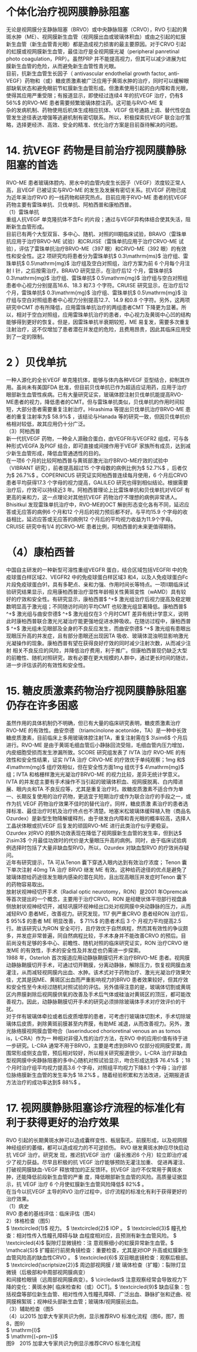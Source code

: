 # 个体化治疗视网膜静脉阻塞  
无论是视网膜分支静脉阻塞（BRVO）或中央静脉阻塞（CRVO），RVO 引起的黄斑水肿（ME）、视网膜新生血管（视网膜出血或玻璃体积血）或由之引起的虹膜新生血管（新生血管青光眼）都是造成视力损害的最主要原因。对于CRVO 引起的虹膜或视网膜新生血管，最佳治疗是全视网膜光凝（peripheral panretinal photo coagulation，PRP）。虽然PRP 并不能提高视力，但其可以减少进展为虹膜新生血管的危险，从而避免新生血管性青光眼。  
目前，抗新生血管生长因子（ antivascular endothelial growth  factor, anti-VEGF）药物和（或）糖皮质激素被广泛应用于黄斑水肿的治疗，同时可以缓解眼部缺氧状态和避免眼前节虹膜新生血管形成。但激素使用引起的白内障和青光眼，使得其应用严重受限；有报道显示，即使经过连续4 年的抗VEGF 治疗，仍有$ 56\%$ 的RVO-ME 患者需要频繁玻璃体腔注药。这可能与RVO-ME 复  
杂的发病机制、药物使用后机体生成相应抗体、VEGF 信号通路上调、替代性促血管发生途径表达增强等逃避机制有密切联系。所以，积极探索抗VEGF 联合治疗策略，选择更经济、高效、安全的精准、优化治疗方案是目前亟待解决的问题。  
# 14. 抗VEGF 药物是目前治疗视网膜静脉阻塞的首选  
RVO-ME 患者玻璃体腔内、房水中的血管内皮生长因子（VEGF）浓度较正常人高，且VEGF 已被证实与RVO-ME 的发生及发展有密切关系。抗VEGF 药物已成为近年来治疗RVO 的一线药物和研究热点。目前应用于RVO-ME 患者的抗VEGF 药物主要有雷珠单抗、贝伐单抗、阿柏西普和康柏西普。  
（1）雷珠单抗  
重组人抗VEGF 单克隆抗体不含Fc 的片段；通过与VEGF异构体结合使其失活，阻断新生血管形成。  
目前已有两个大型双盲、多中心、随机、对照的Ⅲ期临床试验，BRAVO（雷珠单抗应用于治疗BRVO-ME 试验）和CRUISE（雷珠单抗应用于治疗CRVO-ME 试验），评估了雷珠单抗治疗BRVO-ME（397 眼）和CRVO-ME（392 眼）的有效性和安全性。这2 项研究均将患者分为雷珠单抗$ 0.3\mathrm{ms}$     治疗组、雷珠单抗$ 0.5\mathrm{mg}$      治疗组及空白对照组，治疗方案为前 6  个月每个月注射 l 针，之后按需治疗。BRAVO 研究显示，在治疗后12 个月，雷珠单抗$ 0.3\mathrm{mg}$     治疗组、雷珠单抗$ 0.5\mathrm{mg}$     治疗组与空白对照组患者中心视力分别提高16.6、18.3 和7.3 个字符。CRUISE 研究显示，在治疗后12 个月，雷珠单抗$ 0.3\mathrm{mg}$     治疗组、雷珠单抗$ 0.5\mathrm{mg}$     治疗组与空白对照组患者中心视力分别提高12.7、14.9 和0.8 个字符。另外，这两项研究中CMT 亦有所降低，应用雷珠单抗治疗的两组患者CMT 下降更为显著。所以，相对于空白对照组，应用雷珠单抗治疗的患者，中心视力及黄斑中心凹的结构能够得到更好的恢复。但是，因雷珠单抗半衰期较短，ME 易复发，需要多次重复注射治疗，这不仅增加了患者潜在并发症的危险，且费用昂贵，因此其临床应用受到了一定的限制。  
# 2 ）贝伐单抗  
一种人源化的全长VEGF 单克隆抗体，能够与体内各种VEGF 亚型结合，抑制其作用。虽尚未有美国FDA 批准，但目前贝伐单抗已作为超适应证用药，应用于治疗眼部新生血管性疾病。已有大量研究证实，玻璃体腔注射贝伐单抗能提高RVO-ME患者的视力，降低患者的CMT。但与雷珠单抗类似，贝伐单抗的作用时间较短，大部分患者需要重复注射治疗。Hirashima 等提出贝伐单抗治疗BRVO-ME 患者的重复注射率为$ 58.9\%$ ，该结论与Hanada 等的研究一致，但因贝伐单抗价格相对较低，故其应用仍十分广泛。  
（3）阿柏西普  
新一代抗VEGF 药物，一种全人源融合蛋白，由VEGFRl与VEGFR2 组成，可与各种形式VEGFA 及PIGF 结合，即可直接或间接作用于VEGF 家族所有成员，达到减少新生血管形成，降低血管通透性的目的。  
在一项6 个月的比较阿柏西普与黄斑部激光治疗BRVO-ME疗效的试验中（VIBRANT 研究），前者提高超过15 个字母数的病例比例为$ 52.7\%$ ，后者仅为$ 26.7\%$ 。COPERNICUS 研究证实阿柏西普连续每月使用，6 个月后CRVO 患者平均获得17.3 个字母的视力提高，GALILEO 研究也得到相似结论。根据需要治疗后，疗效可以持续近3 年。阿柏西普理论上比雷珠单抗和贝伐单抗对VEGF 有更高的亲和力，这一点理论对其他抗VEGF 药物治疗不理想的病例非常诱人。Bhisitkul 发现雷珠单抗治疗中，RVO-ME的OCT 解剖形态变化各有不同，延迟应答或无应答的病例6 个月和12 个月后的视力预后都不好。与平均15.9 个字母的收益相比，延迟应答或无应答的病例12 个月后的平均视力收益为11.9个字母。CRUISE 研究中有1/4 的CRVO-ME 患者比例，阿柏西普的未来更值得期待。  
# （4）康柏西普  
中国自主研发的一种新型可溶性重组VEGFR 蛋白，结合区域包括VEGFRl 中的免疫球蛋白样区域2、VEGFR2 中的免疫球蛋白样区域3 和4，以及人免疫球蛋白Fc 片段免疫球蛋白91，具有多靶点、亲和力强、作用时间长等特点。一项Ⅱ期临床试验研究结果显示，应用康柏西普治疗湿性年龄相关性黄斑变性（wAMD）具有较好的疗效和安全性。有研究显示，康柏西普$ ^+$ 激光组治疗后视力提高及稳定眼数明显高于激光组；不同随访时间的平均CMT 也较激光组显著降低。康柏西普$ ^+$  激光组与曲安奈德$ ^+$  激光组仅在3 个月时CMT 差异有统计学意义，说明此时康柏西普联合激光光凝治疗能更强地促进水肿吸收。在随访过程中，康柏西普$ ^+$  激光组未见眼部及全身的不良反应发生，而曲安奈德$ ^+$  激光组有患眼出现眼压升高的并发症，且有部分患眼还出现因TA 吸收、玻璃体混浊明显影响激光光凝操作的现象。康柏西普有望在获得良好疗效的同时减少注射次数，从而减少注射 相关不良反应的风险，并降低治疗费用，利于推广。但康柏西普现仍缺乏大型的前瞻性、随机对照研究，故有必要在更大规模的人群中，通过更长时间的随访，进一步评估该药的有效性和安全性。  
# 15. 糖皮质激素药物治疗视网膜静脉阻塞仍存在许多困惑  
虽然作用的具体机制仍不明确，但已有大量的临床研究表明，糖皮质激素治疗RVO-ME 的有效性。曲安奈德
（triamcinolone acetonide，TA）是一种中长效糖皮质激素，目前临床上多用玻璃体腔注射TA，重复注射需在$ 3\sim6$  个月后进行。RVO-ME 是由于黄斑毛细血管后小静脉回流受阻，毛细血管内压力增加，内皮细胞受损而发生渗漏所致。SCORE 研究组发表了 IVTA  治疗 RVO-ME  的有效性和安全性结果，证实 IVTA  治疗 CRVO-ME 的疗效优于单纯观察；1mg 和$ 4\mathrm{mg}$     组疗效相似，但在安全性方面1mg 组优于$ 4\mathrm{mg}$     组；IVTA 和格栅样激光光凝治疗BRVO-ME 的视力比较，差异无统计学意义。  
IVTA 的并发症主要有手术操作不当引起的玻璃体积血、视网膜脱离、白内障进展、眼内炎和TA 不良反应等，尤其是重复治疗时。故糖皮质激素不适合作为单一、长期反复使用的治疗药物，更适宜于短期治疗或作为联合治疗的手段之一，或作为抗 VEGF  药物治疗效果不佳时的替代治疗。同样，糖皮质激 素治疗的患者选择标准、最佳治疗时机及治疗终点也不清楚。地塞米松玻璃体缓释植入物（商品名Ozurdex）是新型生物降解缓释剂，由于继发白内障和青光眼的概率较高，选择人工晶状体眼或抗VEGF 后复发的顽固RVO-ME 进行此类治疗似乎更稳妥。Ozurdex 对RVO 的额外功效表现在降低了视网膜新生血管的发生率，但到达$ 2\sim3$  个月最佳功效时的代价是大量眼压升高的病例。同时，由于临床试验病例选择时包括了大量非缺血型RVO，所以，Ozurdex 对缺血型RVO 的疗效尚存疑问。  
近年有研究提示，TA 可从Tenon 囊下穿透入眼内达到有效治疗浓度； Tenon  囊下单次注射 40mg TA  治疗 BRVO  继发 ME 有效。这种给药途径的优点是避免了玻璃体腔给药途径发生眼内感染的潜在风险，且出现高眼压并发症时Tenon 囊下的药物容易取出。  
放射状视神经切开手术（Radial optic neurotomy，RON）是2001 年Opremcak 等首次提出的一个概念，主要用于治疗CRVO。RON 是经睫状体平坦部行视盘鼻侧放射状视神经切开，减轻巩膜环视神经出口处对视网膜中央动静脉的压力，从而减轻RVO 患者ME，改善视力。研究发现，117 例严重CRVO 患者经RON  治疗后， $ 95\%$  的患者 ME  明显改善， $ 71\%$  的患者术后 3  个 月视力平均提高2.5 行。故该研究认为RON 安全可行，且疗效优于自然病程，然而其有效性的争议颇多，并发症非常普遍，同自然病程比较，手术本身并不能改善CRVO 的预后。目前尚没有足够的多中心、前瞻性、随机对照的临床研究证实，RON 治疗CRVO 继发ME 的有效性，手术的安全性及并发症也仍需进一步探索。  
1988 年，Osterloh 首次报道应用动静脉鞘膜切开术治疗BRVO-ME 患者。视网膜动静脉鞘膜切开手术，可通过切开鞘膜，分离动静脉，解除压力，恢复视网膜血液灌注，从而减轻视网膜内出血、水肿。该术式对于药物治疗、激光光凝治疗效果欠佳，尤其是因ME、黄斑区出血而严重影响视力的BRVO 患者效果较好，但其疗效和安全性至今未经过随机对照试验的评估。另外值得注意的是，玻璃体切割或黄斑区内界膜剥除后视网膜供氧的改善及手术后气体或硅油对黄斑区的顶压，都可能改善视力。因此，动静脉鞘膜切开手术的研究必须排除玻璃体手术对疗效评价的干扰。  
对于伴有玻璃体牵拉或者后皮质增厚的患者，可考虑行玻璃体切割术，手术切除玻璃体后皮质，剥除黄斑前膜甚至内界膜，有助ME 减退，从而改善视力。另外，激光脉络膜视网膜血管吻合（laserinduced chorioretinal venous an as tomos is，L-CRA）作为一 种相对非侵入性的治疗方法，在RVO 中的应用价值有待于进一步研究。L-CRA 通常不用于BRVO，主要是考虑到BRVO 仅部分视网膜受累，周围常形成侧支血管，预后相对较好，所以相关研究报道很少。L-CRA 治疗非缺血型视网膜中央静脉阻塞的多中心随机对照试验显示，吻合形成达到$ 76.4\%$ ；18 个月时治疗组平均视力提高3.6 个字母，对照组平均视力下降8.1 个字母；治疗部位脉络膜新生血管的发生率为$ 18.2\%$ 。随着经验积累和方法改进，近期报道该方法治疗的成功率达到$ 88\%$ 。  
# 17. 视网膜静脉阻塞诊疗流程的标准化有利于获得更好的治疗效果  
RVO 引起的长期黄斑水肿可以造成囊样变性、板层裂孔、前膜形成，以及视网膜神经组织的萎缩，都可以造成视力的不可逆损伤。 RVO  继发黄斑水肿应尽快启动抗 VEGF  治疗。研究发 现，推迟抗VEGF 治疗（最长推迟6 个月）较立即治疗减少了视力获益。尽早且积极的抗 VEGF  治疗能够预防无灌注加重、 促进再灌注、打破视网膜缺血-VEGF 释放增加的正反馈环。抗VEGF  治疗不仅常用于黄斑水肿，还能降低前段新生血管的严重 度，降低眼部新生血管的风险。高质量证据显示，抗 VEGF  治疗 6 个月使虹膜新生血管风险降低$ 82\%$ 。  
在当今以抗VEGF 主导的RVO 治疗过程中，诊疗流程的标准化有利于获得更好的治疗效果。  
（1）病史  
RVO 患者的基线评估：临床评估（图4）  
2）体格检查（图5）  
$ \textcircled{1}$     视力。 $ \textcircled{2}$     IOP 。 $ \textcircled{3}$     瞳孔检查：相对性传入性瞳孔障碍与缺 血程度相对应，且预测有新生血管风险。 $ \textcircled{4}$     裂隙灯显微镜检：注 意观察细小的虹膜异常新生血管。$ \mathcal{S}$    扩瞳前行前房角镜检查：重要检查，尤其是对IOP 升高或虹膜新生血管风险高的缺血性CRVO 。 $ \textcircled{6}$     双目眼底镜检查：观察后极部。 $ \textcircled{\scriptsize{2}}$     周边部视网膜 /  玻 璃体检查（扩瞳）：裂隙灯显微镜（后极部和中周部视网膜病变）  
和间接检眼镜（远周部视网膜病变）。$ \circledast$ 注意观察经常会导致视力下降的变化：黄斑水肿[ 临床检查和（或）OCT]。$ \textcircled{9}$    缺血征象：包括视盘等部位新生血管、相对性传入性瞳孔障碍、广泛出血、静脉扩张和迂曲、视网膜棉絮斑；视神经头部新生血管；玻璃体/视网膜前出血。  
（3）辅助检查（图5  
（4）以2015 加拿大专家共识为例，显示推荐RVO 标准化流程（图6，图7，图8，图9）  
$ \mathrm{I}$      
$ \mathrm{(~prn~)}$      
图9　2015 加拿大专家共识为例显示推荐CRVO 标准化流程  